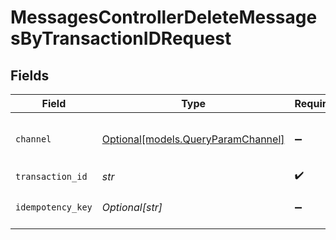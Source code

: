 # MessagesControllerDeleteMessagesByTransactionIDRequest


## Fields

| Field                                                                | Type                                                                 | Required                                                             | Description                                                          | Example                                                              |
| -------------------------------------------------------------------- | -------------------------------------------------------------------- | -------------------------------------------------------------------- | -------------------------------------------------------------------- | -------------------------------------------------------------------- |
| `channel`                                                            | [Optional[models.QueryParamChannel]](../models/queryparamchannel.md) | :heavy_minus_sign:                                                   | The channel of the message to be deleted                             |                                                                      |
| `transaction_id`                                                     | *str*                                                                | :heavy_check_mark:                                                   | N/A                                                                  | 507f1f77bcf86cd799439011                                             |
| `idempotency_key`                                                    | *Optional[str]*                                                      | :heavy_minus_sign:                                                   | A header for idempotency purposes                                    |                                                                      |